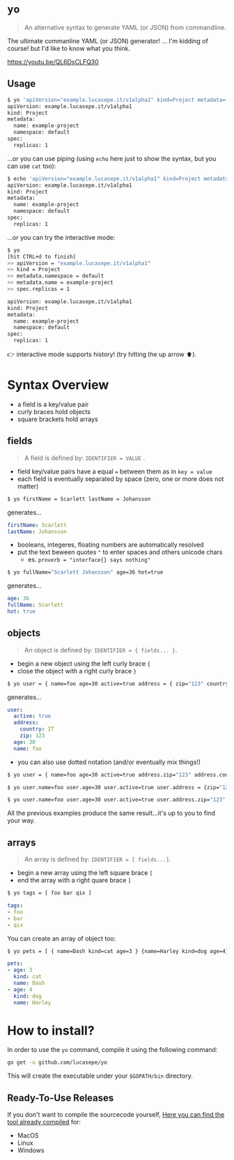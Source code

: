 # `yo` 

> An alternative syntax to generate YAML (or JSON) from commandline.

The ultimate commanline YAML (or JSON) generator! ... I'm kidding of course! but I'd like to know what you think.

https://youtu.be/QL6DsCLFQ30

## Usage

```sh
$ yo 'apiVersion="example.lucasepe.it/v1alpha1" kind=Project metadata={ namespace=default name=example-project } spec.replicas=1'
apiVersion: example.lucasepe.it/v1alpha1
kind: Project
metadata:
  name: example-project
  namespace: default
spec:
  replicas: 1
```

...or you can use piping (using `echo` here just to show the syntax, but you can use `cat` too):

```sh
$ echo 'apiVersion="example.lucasepe.it/v1alpha1" kind=Project metadata={ namespace=default name=example-project } spec.replicas=1' | yo
apiVersion: example.lucasepe.it/v1alpha1
kind: Project
metadata:
  name: example-project
  namespace: default
spec:
  replicas: 1
```

...or you can try the interactive mode:

```sh
$ yo 
[hit CTRL+d to finish]
>> apiVersion = "example.lucasepe.it/v1alpha1"
>> kind = Project
>> metadata.namespace = default
>> metadata.name = example-project
>> spec.replicas = 1

apiVersion: example.lucasepe.it/v1alpha1
kind: Project
metadata:
  name: example-project
  namespace: default
spec:
  replicas: 1
```

👉 interactive mode supports history! (try hitting the up arrow ⬆️).

# Syntax Overview

- a field is a key/value pair
- curly braces hold objects
- square brackets hold arrays

## fields

> A field is defined by: `IDENTIFIER = VALUE` .

- field key/value pairs have a equal `=` between them as in `key = value` 
- each field is eventually separated by space (zero, one or more does not matter)

```sh
$ yo firstName = Scarlett lastName = Johansson
```

generates...

```yaml
firstName: Scarlett
lastName: Johansson
```

- booleans, integeres, floating numbers are automatically resolved
- put the text beween quotes `"` to enter spaces and others unicode chars
  - es. `proverb = "interface{} says nothing"`

```sh
$ yo fullName="Scarlett Johansson" age=36 hot=true
```

generates...

```yaml
age: 36
fullName: Scarlett
hot: true
```

## objects

> An object is defined by: `IDENTIFIER = { fields... }`.

- begin a new object using the left curly brace `{`
- close the object with a right curly brace `}`

```sh
$ yo user = { name=foo age=30 active=true address = { zip="123" country=IT } }
```

generates...

```yaml
user:
  active: true
  address:
    country: IT
    zip: 123
  age: 30
  name: foo
```

- you can also use dotted notation (and/or eventually mix things!)

```sh
$ yo user = { name=foo age=30 active=true address.zip="123" address.country=IT }
```

```sh
$ yo user.name=foo user.age=30 user.active=true user.address = {zip="123" country=IT}
```

```sh
$ yo user.name=foo user.age=30 user.active=true user.address.zip="123" user.address.country=IT
```

All the previous examples produce the same result...it's up to you to find your way.


## arrays

> An array is defined by: `IDENTIFIER = [ fields...]`.

- begin a new array using the left square brace `[`
- end the array with a right quare brace `]`

```sh
$ yo tags = [ foo bar qix ]
```

```yaml
tags:
- foo
- bar
- qix
```

You can create an array of object too:

```sh
$ yo pets = [ { name=Dash kind=cat age=3 } {name=Harley kind=dog age=4} ]
```

```yaml
pets:
- age: 3
  kind: cat
  name: Dash
- age: 4
  kind: dog
  name: Harley
```


# How to install?

In order to use the `yo` command, compile it using the following command:

```bash
go get -u github.com/lucasepe/yo
```

This will create the executable under your `$GOPATH/bin` directory.

## Ready-To-Use Releases 

If you don't want to compile the sourcecode yourself, [Here you can find the tool already compiled](https://github.com/lucasepe/yo/releases/latest) for:

- MacOS
- Linux
- Windows

